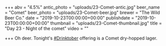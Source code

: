 +++
abv = "4.5%"
antic_photo = "uploads/23-Comet-antic.jpg"
beer_name = "Comet"
beer_photo = "uploads/23-Comet-beer.jpg"
brewer = "The Wild Beer Co."
date = "2019-10-23T00:00:00+00:00"
publishdate = "2019-10-23T00:00:00+00:00"
thumbnail = "uploads/23-Comet-thumbnail.jpg"
title = "Day 23 - Night of the comet"
video = ""

+++
Oh deer. Tonight's [#Drinktober](https://www.facebook.com/hashtag/drinktober?source=feed_text&epa=HASHTAG) offering is a Comet dry-hopped lager. 